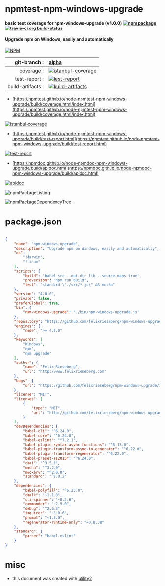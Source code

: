 # npmtest-npm-windows-upgrade

#### basic test coverage for  npm-windows-upgrade (v4.0.0)  [![npm package](https://img.shields.io/npm/v/npmtest-npm-windows-upgrade.svg?style=flat-square)](https://www.npmjs.org/package/npmtest-npm-windows-upgrade) [![travis-ci.org build-status](https://api.travis-ci.org/npmtest/node-npmtest-npm-windows-upgrade.svg)](https://travis-ci.org/npmtest/node-npmtest-npm-windows-upgrade)

#### Upgrade npm on Windows, easily and automatically

[![NPM](https://nodei.co/npm/npm-windows-upgrade.png?downloads=true&downloadRank=true&stars=true)](https://www.npmjs.com/package/npm-windows-upgrade)

| git-branch : | [alpha](https://github.com/npmtest/node-npmtest-npm-windows-upgrade/tree/alpha)|
|--:|:--|
| coverage : | [![istanbul-coverage](https://npmtest.github.io/node-npmtest-npm-windows-upgrade/build/coverage.badge.svg)](https://npmtest.github.io/node-npmtest-npm-windows-upgrade/build/coverage.html/index.html)|
| test-report : | [![test-report](https://npmtest.github.io/node-npmtest-npm-windows-upgrade/build/test-report.badge.svg)](https://npmtest.github.io/node-npmtest-npm-windows-upgrade/build/test-report.html)|
| build-artifacts : | [![build-artifacts](https://npmtest.github.io/node-npmtest-npm-windows-upgrade/glyphicons_144_folder_open.png)](https://github.com/npmtest/node-npmtest-npm-windows-upgrade/tree/gh-pages/build)|

- [https://npmtest.github.io/node-npmtest-npm-windows-upgrade/build/coverage.html/index.html](https://npmtest.github.io/node-npmtest-npm-windows-upgrade/build/coverage.html/index.html)

[![istanbul-coverage](https://npmtest.github.io/node-npmtest-npm-windows-upgrade/build/screenCapture.buildCi.browser.%252Ftmp%252Fbuild%252Fcoverage.lib.html.png)](https://npmtest.github.io/node-npmtest-npm-windows-upgrade/build/coverage.html/index.html)

- [https://npmtest.github.io/node-npmtest-npm-windows-upgrade/build/test-report.html](https://npmtest.github.io/node-npmtest-npm-windows-upgrade/build/test-report.html)

[![test-report](https://npmtest.github.io/node-npmtest-npm-windows-upgrade/build/screenCapture.buildCi.browser.%252Ftmp%252Fbuild%252Ftest-report.html.png)](https://npmtest.github.io/node-npmtest-npm-windows-upgrade/build/test-report.html)

- [https://npmdoc.github.io/node-npmdoc-npm-windows-upgrade/build/apidoc.html](https://npmdoc.github.io/node-npmdoc-npm-windows-upgrade/build/apidoc.html)

[![apidoc](https://npmdoc.github.io/node-npmdoc-npm-windows-upgrade/build/screenCapture.buildCi.browser.%252Ftmp%252Fbuild%252Fapidoc.html.png)](https://npmdoc.github.io/node-npmdoc-npm-windows-upgrade/build/apidoc.html)

![npmPackageListing](https://npmtest.github.io/node-npmtest-npm-windows-upgrade/build/screenCapture.npmPackageListing.svg)

![npmPackageDependencyTree](https://npmtest.github.io/node-npmtest-npm-windows-upgrade/build/screenCapture.npmPackageDependencyTree.svg)



# package.json

```json

{
    "name": "npm-windows-upgrade",
    "description": "Upgrade npm on Windows, easily and automatically",
    "os": [
        "!darwin",
        "!linux"
    ],
    "scripts": {
        "build": "babel src --out-dir lib --source-maps true",
        "preversion": "npm run build",
        "test": "standard \"./src/*.js\" && mocha"
    },
    "version": "4.0.0",
    "private": false,
    "preferGlobal": true,
    "bin": {
        "npm-windows-upgrade": "./bin/npm-windows-upgrade.js"
    },
    "repository": "https://github.com/felixrieseberg/npm-windows-upgrade",
    "engines": {
        "node": ">= 4.0.0"
    },
    "keywords": [
        "Windows",
        "npm",
        "npm upgrade"
    ],
    "author": {
        "name": "Felix Rieseberg",
        "url": "http://www.felixrieseberg.com"
    },
    "bugs": {
        "url": "https://github.com/felixrieseberg/npm-windows-upgrade/issues"
    },
    "license": "MIT",
    "licenses": [
        {
            "type": "MIT",
            "url": "http://github.com/felixrieseberg/npm-windows-upgrade/blob/master/LICENSE"
        }
    ],
    "devDependencies": {
        "babel-cli": "^6.24.0",
        "babel-core": "^6.24.0",
        "babel-eslint": "^7.2.1",
        "babel-plugin-syntax-async-functions": "^6.13.0",
        "babel-plugin-transform-async-to-generator": "^6.22.0",
        "babel-plugin-transform-regenerator": "^6.22.0",
        "babel-preset-es2015": "^6.24.0",
        "chai": "^3.5.0",
        "mocha": "^3.2.0",
        "mockery": "^2.0.0",
        "standard": "^9.0.2"
    },
    "dependencies": {
        "babel-polyfill": "^6.23.0",
        "chalk": "~1.1.0",
        "cli-spinner": "~0.2.6",
        "commander": "~2.9.0",
        "debug": "^2.6.3",
        "inquirer": "~3.0.6",
        "prompt": "~1.0.0",
        "regenerator-runtime-only": "~0.8.38"
    },
    "standard": {
        "parser": "babel-eslint"
    }
}
```



# misc
- this document was created with [utility2](https://github.com/kaizhu256/node-utility2)
